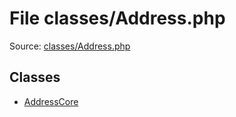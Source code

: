 File classes/Address.php
=========

Source: [classes/Address.php](https://github.com/PrestaShop/PrestaShop/blob/1.6.0.10/classes/Address.php)


Classes
-------

* [AddressCore](class.AddressCore.md)

